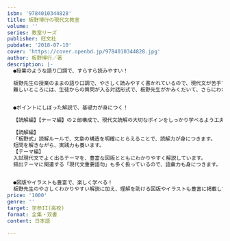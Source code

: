 ```yaml
---
isbn: '9784010344828'
title: 板野博行の現代文教室
volume: ''
series: 教室リーズ
publisher: 旺文社
pubdate: '2018-07-10'
cover: 'https://cover.openbd.jp/9784010344828.jpg'
author: 板野博行／著
description: |-
  ●授業のような語り口調で、すらすら読みやすい！

  板野先生の授業のままの語り口調で、やさしく読みやすく書かれているので、現代文が苦手でもすらすら読んで理解できます。
  難しいところには、生徒からの質問が入る対話形式で、板野先生がかみくだいて、さらにわかりやすく解説しています。


  ●ポイントにしぼった解説で、基礎力が身につく！

  【読解編】【テーマ編】の２部構成で、現代文読解の大切なポインをしっかり学べるよう工夫しました。

  【読解編】
  「板野式」読解ルールで、文章の構造を明確にとらえることで、読解力が身につきます。
  短問を解きながら、実践力も養います。
  【テーマ編】
  入試現代文でよく出るテーマを、豊富な図版とともにわかりやすく解説しています。
  頻出テーマに関連する「現代文重要語句」も多く扱っているので、語彙力も身につきます。


  ●図版やイラストも豊富で、楽しく学べる！
  板野先生のやさしくわかりやすい解説に加え、理解を助ける図版やイラストも豊富に掲載しています。
price: '1000'
genre: ''
target: 学参II(高校)
format: 全集・双書
content: 日本語

---
```

